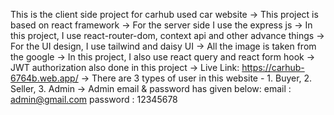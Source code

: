 This is the client side project for carhub used car website
    -> This project is based on react framework
    -> For the server side I use the express js
    -> In this project, I use react-router-dom, context api and other advance things
    -> For the UI design, I use tailwind and daisy UI
    -> All the image is taken from the google
    -> In this project, I also use react query and react form hook
    -> JWT authorization also done in this project
    -> Live Link: https://carhub-6764b.web.app/
    -> There are 3 types of user in this website - 1. Buyer, 2. Seller, 3. Admin
    -> Admin email & password has given below:
                    email     : admin@gmail.com
                    password  : 12345678